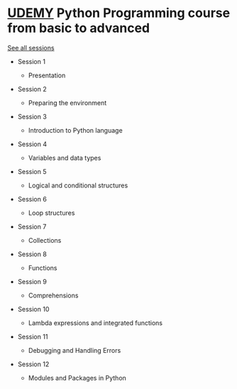 # [UDEMY](https://www.udemy.com/curso-de-programacao-em-python-do-basico-ao-avancado) Python Programming course from basic to advanced

[See all sessions](https://github.com/rodrigocantarino/python/blob/master/course/docs/Geek-University-Programa-o-em-Python-Essencial.png)

- Session 1 
  - Presentation

- Session 2 
  - Preparing the environment

- Session 3 
  - Introduction to Python language

- Session 4
  - Variables and data types

- Session 5
  - Logical and conditional structures

- Session 6
  - Loop structures

- Session 7
  - Collections

- Session 8
  - Functions

- Session 9
  - Comprehensions

- Session 10
  - Lambda expressions and integrated functions

- Session 11
  - Debugging and Handling Errors

- Session 12
  - Modules and Packages in Python

